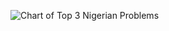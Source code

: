 ![Chart of Top 3 Nigerian Problems](https://github.com/Clean_crunch/nigerian-problems-survey/blob/main/chart.png?raw=true)
